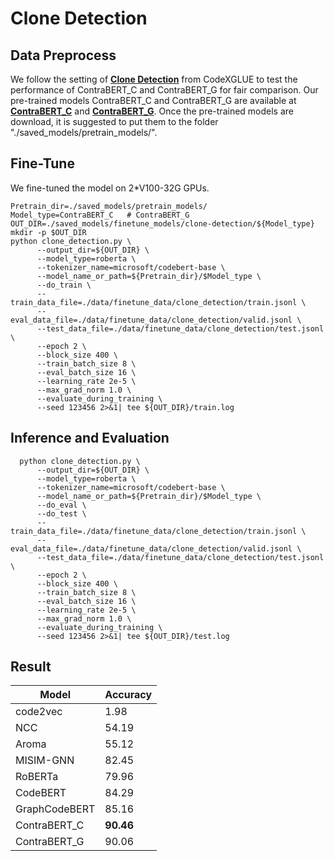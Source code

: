 # Clone Detection
## Data Preprocess
We follow the setting of **[Clone Detection](https://github.com/microsoft/CodeXGLUE/tree/main/Code-Code/Clone-detection-POJ-104)** from CodeXGLUE
to test the performance of ContraBERT_C and ContraBERT_G for fair comparison.
Our pre-trained models ContraBERT_C and
ContraBERT_G are available at **[ContraBERT_C](https://drive.google.com/drive/u/1/folders/1F-yIS-f84uJhOCzvGWdMaOeRdLsVWoxN)** and **[ContraBERT_G](https://drive.google.com/drive/u/1/folders/1t8VX6aYchpJolbH4mkhK3IQGzyHrDD3C)**.
Once the pre-trained models are download, it is suggested to put them to the folder "./saved_models/pretrain_models/".
## Fine-Tune
We fine-tuned the model on 2*V100-32G GPUs.
```shell   
Pretrain_dir=./saved_models/pretrain_models/
Model_type=ContraBERT_C   # ContraBERT_G
OUT_DIR=./saved_models/finetune_models/clone-detection/${Model_type}
mkdir -p $OUT_DIR
python clone_detection.py \
      --output_dir=${OUT_DIR} \
      --model_type=roberta \
      --tokenizer_name=microsoft/codebert-base \
      --model_name_or_path=${Pretrain_dir}/$Model_type \
      --do_train \
      --train_data_file=./data/finetune_data/clone_detection/train.jsonl \
      --eval_data_file=./data/finetune_data/clone_detection/valid.jsonl \
      --test_data_file=./data/finetune_data/clone_detection/test.jsonl \
      --epoch 2 \
      --block_size 400 \
      --train_batch_size 8 \
      --eval_batch_size 16 \
      --learning_rate 2e-5 \
      --max_grad_norm 1.0 \
      --evaluate_during_training \
      --seed 123456 2>&1| tee ${OUT_DIR}/train.log
```
## Inference and Evaluation
```shell  
  python clone_detection.py \
      --output_dir=${OUT_DIR} \
      --model_type=roberta \
      --tokenizer_name=microsoft/codebert-base \
      --model_name_or_path=${Pretrain_dir}/$Model_type \
      --do_eval \
      --do_test \
      --train_data_file=./data/finetune_data/clone_detection/train.jsonl \
      --eval_data_file=./data/finetune_data/clone_detection/valid.jsonl \
      --test_data_file=./data/finetune_data/clone_detection/test.jsonl \
      --epoch 2 \
      --block_size 400 \
      --train_batch_size 8 \
      --eval_batch_size 16 \
      --learning_rate 2e-5 \
      --max_grad_norm 1.0 \
      --evaluate_during_training \
      --seed 123456 2>&1| tee ${OUT_DIR}/test.log
```

## Result

| Model         | Accuracy | 
|---------------|--------|
| code2vec      | 1.98   | 
| NCC           | 54.19  |
| Aroma         | 55.12  | 	
| MISIM-GNN     | 82.45	 | 
| RoBERTa       | 79.96  |
| CodeBERT      | 84.29	 |
| GraphCodeBERT | 85.16	 |
| ContraBERT_C  | <strong>90.46</strong>	 |
| ContraBERT_G  | 90.06	 |
